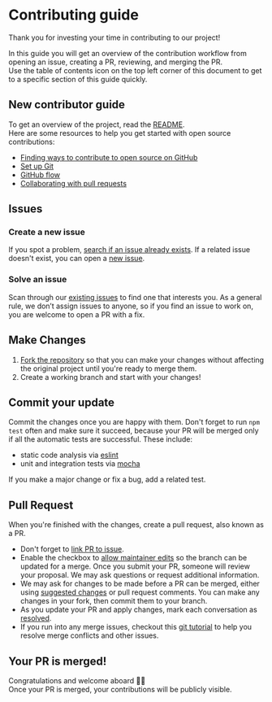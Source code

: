 # Contributing guide
Thank you for investing your time in contributing to our project!<br/>
<!-- Read our [Code of Conduct](./CODE_OF_CONDUCT.md) to keep our community approachable and respectable. -->
In this guide you will get an overview of the contribution workflow from opening an issue, creating a PR, reviewing, and merging the PR.<br/>
Use the table of contents icon on the top left corner of this document to get to a specific section of this guide quickly.

## New contributor guide
To get an overview of the project, read the [README](README.md).<br/>
Here are some resources to help you get started with open source contributions:

- [Finding ways to contribute to open source on GitHub](https://docs.github.com/en/get-started/exploring-projects-on-github/finding-ways-to-contribute-to-open-source-on-github)
- [Set up Git](https://docs.github.com/en/get-started/quickstart/set-up-git)
- [GitHub flow](https://docs.github.com/en/get-started/quickstart/github-flow)
- [Collaborating with pull requests](https://docs.github.com/en/github/collaborating-with-pull-requests)

## Issues

### Create a new issue
If you spot a problem, [search if an issue already exists](https://docs.github.com/en/github/searching-for-information-on-github/searching-on-github/searching-issues-and-pull-requests#search-by-the-title-body-or-comments). If a related issue doesn't exist, you can open a [new issue](https://github.com/andvea/shopify-graphql-client/issues/new).

### Solve an issue
Scan through our [existing issues](https://github.com/andvea/shopify-graphql-client/issues) to find one that interests you. As a general rule, we don’t assign issues to anyone, so if you find an issue to work on, you are welcome to open a PR with a fix.

## Make Changes
1. [Fork the repository](https://docs.github.com/en/github/getting-started-with-github/fork-a-repo#fork-an-example-repository) so that you can make your changes without affecting the original project until you're ready to merge them.
2. Create a working branch and start with your changes!

## Commit your update
Commit the changes once you are happy with them. 
Don't forget to run `npm test` often and make sure it succeed, because 
your PR will be merged only if all the automatic tests are successful. These include:
- static code analysis via [eslint](https://eslint.org/)
- unit and integration tests via [mocha](https://mochajs.org/)

If you make a major change or fix a bug, add a related test.

## Pull Request
When you're finished with the changes, create a pull request, also known as a PR.
- Don't forget to [link PR to issue](https://docs.github.com/en/issues/tracking-your-work-with-issues/linking-a-pull-request-to-an-issue).
- Enable the checkbox to [allow maintainer edits](https://docs.github.com/en/github/collaborating-with-issues-and-pull-requests/allowing-changes-to-a-pull-request-branch-created-from-a-fork) so the branch can be updated for a merge.
Once you submit your PR, someone will review your proposal. We may ask questions or request additional information.
- We may ask for changes to be made before a PR can be merged, either using [suggested changes](https://docs.github.com/en/github/collaborating-with-issues-and-pull-requests/incorporating-feedback-in-your-pull-request) or pull request comments. You can make any changes in your fork, then commit them to your branch.
- As you update your PR and apply changes, mark each conversation as [resolved](https://docs.github.com/en/github/collaborating-with-issues-and-pull-requests/commenting-on-a-pull-request#resolving-conversations).
- If you run into any merge issues, checkout this [git tutorial](https://github.com/skills/resolve-merge-conflicts) to help you resolve merge conflicts and other issues.

## Your PR is merged!
Congratulations and welcome aboard :tada::tada:<br/>
Once your PR is merged, your contributions will be publicly visible.
